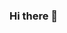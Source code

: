 ### Hi there 👋

<!--
**daysedebrito/daysedebrito** is a ✨ _special_ ✨ repository because its `README.md` (this file) appears on your GitHub profile.
![Tanqueray_288x112-min](https://github.com/daysedebrito/daysedebrito/assets/140199666/55fd1951-44f0-4375-84e6-9f54826b9b6a)

Here are some ideas to get you started:

- 🔭 I’m currently working on ...
- 🌱 I’m currently learning ...
- 👯 I’m looking to collaborate on ...
- 🤔 I’m looking for help with ...
- 💬 Ask me about ...
- 📫 How to reach me: ...
- 😄 Pronouns: ...
- ⚡ Fun fact: ...
-->
